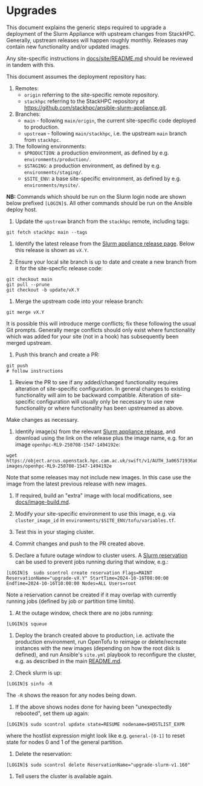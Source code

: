 # Upgrades

This document explains the generic steps required to upgrade a deployment of the Slurm Appliance with upstream changes from StackHPC.
Generally, upstream releases will happen roughly monthly. Releases may contain new functionality and/or updated images.

Any site-specific instructions in [docs/site/README.md](site/README.md) should be reviewed in tandem with this.

This document assumes the deployment repository has:

1. Remotes:
   - `origin` referring to the site-specific remote repository.
   - `stackhpc` referring to the StackHPC repository at <https://github.com/stackhpc/ansible-slurm-appliance.git>.
2. Branches:
   - `main` - following `main/origin`, the current site-specific code deployed to production.
   - `upstream` - following `main/stackhpc`, i.e. the upstream `main` branch from `stackhpc`.
3. The following environments:
   - `$PRODUCTION`: a production environment, as defined by e.g. `environments/production/`.
   - `$STAGING`: a production environment, as defined by e.g. `environments/staging/`.
   - `$SITE_ENV`: a base site-specific environment, as defined by e.g. `environments/mysite/`.

**NB:** Commands which should be run on the Slurm login node are shown below prefixed `[LOGIN]$`.
All other commands should be run on the Ansible deploy host.

1. Update the `upstream` branch from the `stackhpc` remote, including tags:

```shell
git fetch stackhpc main --tags
```

1. Identify the latest release from the [Slurm appliance release page](https://github.com/stackhpc/ansible-slurm-appliance/releases). Below this release is shown as `vX.Y`.

1. Ensure your local site branch is up to date and create a new branch from it for the
   site-specfic release code:

```shell
git checkout main
git pull --prune
git checkout -b update/vX.Y
```

1. Merge the upstream code into your release branch:

```shell
git merge vX.Y
```

It is possible this will introduce merge conflicts; fix these following the usual Git
prompts. Generally merge conflicts should only exist where functionality which was added
for your site (not in a hook) has subsequently been merged upstream.

1. Push this branch and create a PR:

```shell
git push
# follow instructions
```

1. Review the PR to see if any added/changed functionality requires alteration of
   site-specific configuration. In general changes to existing functionality will aim to be
   backward compatible. Alteration of site-specific configuration will usually only be
   necessary to use new functionality or where functionality has been upstreamed as above.

Make changes as necessary.

1. Identify image(s) from the relevant [Slurm appliance release](https://github.com/stackhpc/ansible-slurm-appliance/releases), and download
   using the link on the release plus the image name, e.g. for an image `openhpc-RL9-250708-1547-1494192e`:

```shell
wget https://object.arcus.openstack.hpc.cam.ac.uk/swift/v1/AUTH_3a06571936a0424bb40bc5c672c4ccb1/openhpc-images/openhpc-RL9-250708-1547-1494192e
```

Note that some releases may not include new images. In this case use the image from the latest previous release with new images.

1. If required, build an "extra" image with local modifications, see [docs/image-build.md](./image-build.md).

1. Modify your site-specific environment to use this image, e.g. via `cluster_image_id` in `environments/$SITE_ENV/tofu/variables.tf`.

1. Test this in your staging cluster.

1. Commit changes and push to the PR created above.

1. Declare a future outage window to cluster users. A [Slurm reservation](https://slurm.schedmd.com/scontrol.html#lbAQ) can be
   used to prevent jobs running during that window, e.g.:

```shell
[LOGIN]$  sudo scontrol create reservation Flags=MAINT ReservationName="upgrade-vX.Y" StartTime=2024-10-16T08:00:00 EndTime=2024-10-16T10:00:00 Nodes=ALL Users=root
```

Note a reservation cannot be created if it may overlap with currently running jobs (defined by job or partition time limits).

1. At the outage window, check there are no jobs running:

```shell
[LOGIN]$ squeue
```

1. Deploy the branch created above to production, i.e. activate the production environment, run OpenTofu to reimage or
   delete/recreate instances with the new images (depending on how the root disk is defined), and run Ansible's `site.yml`
   playbook to reconfigure the cluster, e.g. as described in the main [README.md](../README.md).

1. Check slurm is up:

```shell
[LOGIN]$ sinfo -R
```

The `-R` shows the reason for any nodes being down.

1. If the above shows nodes done for having been "unexpectedly rebooted", set them up again:

```shell
[LOGIN]$ sudo scontrol update state=RESUME nodename=$HOSTLIST_EXPR
```

where the hostlist expression might look like e.g. `general-[0-1]` to reset state for nodes 0 and 1 of the general partition.

1. Delete the reservation:

```shell
[LOGIN]$ sudo scontrol delete ReservationName="upgrade-slurm-v1.160"
```

1. Tell users the cluster is available again.
